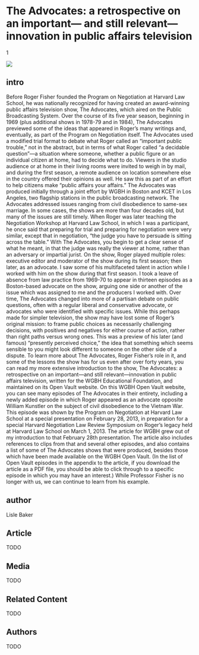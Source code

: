 # The Advocates: a retrospective on an important— and still relevant—innovation in public affairs television

1

![](https://s3.amazonaws.com/openvault.wgbh.org/scholar_exhibits/advocates/advocates_554x340.png)


## intro

Before Roger Fisher founded the Program on Negotiation at Harvard Law School, 
he was nationally recognized for having created an award-winning public affairs 
television show, The Advocates, which aired on the Public Broadcasting System. 
Over the course of its five year season, beginning in 1969 (plus additional 
shows in 1978-79 and in 1984), The Advocates previewed some of the ideas that 
appeared in Roger’s many writings and, eventually, as part of the Program on 
Negotiation itself. The Advocates used a modified trial format to debate what 
Roger called an “important public trouble,” not in the abstract, but in terms 
of what Roger called “a decidable question”—a situation where someone, whether 
a public figure or an individual citizen at home, had to decide what to do. 
Viewers in the studio audience or at home in their living rooms were invited to 
weigh in by mail, and during the first season, a remote audience on location 
somewhere else in the country offered their opinions as well. He saw this as 
part of an effort to help citizens make “public affairs your affairs.” The 
Advocates was produced initially through a joint effort by WGBH in Boston and 
KCET in Los Angeles, two flagship stations in the public broadcasting network. 
The Advocates addressed issues ranging from civil disobedience to same-sex 
marriage. In some cases, the shows are more than four decades old, but many of 
the issues are still timely. When Roger was later teaching the Negotiation 
Workshop at Harvard Law School, in which I was a participant, he once said that 
preparing for trial and preparing for negotiation were very similar, except 
that in negotiation, “the judge you have to persuade is sitting across the 
table.” With The Advocates, you begin to get a clear sense of what he meant, in 
that the judge was really the viewer at home, rather than an adversary or 
impartial jurist. On the show, Roger played multiple roles: executive editor 
and moderator of the show during its first season; then later, as an advocate. 
I saw some of his multifaceted talent in action while I worked with him on the 
show during that first season. I took a leave of absence from law practice from 
1969-70 to appear in thirteen episodes as a Boston-based advocate on the show, 
arguing one side or another of the issue which was assigned to me and the 
producers I worked with. Over time, The Advocates changed into more of a 
partisan debate on public questions, often with a regular liberal and 
conservative advocate, or advocates who were identified with specific issues. 
While this perhaps made for simpler television, the show may have lost some of 
Roger’s original mission: to frame public choices as necessarily challenging 
decisions, with positives and negatives for either course of action, rather 
than right paths versus wrong ones. This was a preview of his later (and 
famous) “presently perceived choice,” the idea that something which seems 
sensible to you might look different to someone on the other side of a dispute. 
To learn more about The Advocates, Roger Fisher’s role in it, and some of the 
lessons the show has for us even after over forty years, you can read my more 
extensive introduction to the show, The Advocates: a retrospective on an 
important—and still relevant—innovation in public affairs television, written 
for the WGBH Educational Foundation, and maintained on its Open Vault website. 
On this WGBH Open Vault website, you can see many episodes of The Advocates in 
their entirety, including a newly added episode in which Roger appeared as an 
advocate opposite William Kunstler on the subject of civil disobedience to the 
Vietnam War. This episode was shown by the Program on Negotiation at Harvard 
Law School at a special presentation on February 28, 2013, in preparation for a 
special Harvard Negotiation Law Review Symposium on Roger’s legacy held at 
Harvard Law School on March 1, 2013. The article for WGBH grew out of my 
introduction to that February 28th presentation. The article also includes 
references to clips from that and several other episodes, and also contains a 
list of some of The Advocates shows that were produced, besides those which 
have been made available on the WGBH Open Vault. (In the list of Open Vault 
episodes in the appendix to the article, if you download the article as a PDF 
file, you should be able to click through to a specific episode in which you 
may have an interest.) While Professor Fisher is no longer with us, we can 
continue to learn from his example. 

## author

Lisle Baker

## Article

TODO

## Media

TODO

## Related Content

TODO

## Authors

TODO